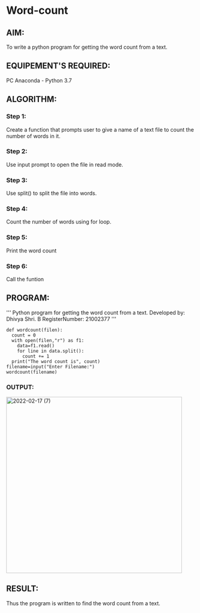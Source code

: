 # Word-count
## AIM:
To write a python program for getting the word count from a text.
## EQUIPEMENT'S REQUIRED: 
PC
Anaconda - Python 3.7
## ALGORITHM: 
### Step 1:
Create a function that prompts user to give a name of a text file to count the number of words in it.
### Step 2: 
Use input prompt to open the file in read mode.
### Step 3: 
Use split() to split the file into words.
### Step 4:  
Count the number of words using for loop.
### Step 5: 
Print the word count
### Step 6: 
Call the funtion
## PROGRAM:
'''
Python program for getting the word count from a text.
Developed by: Dhivya Shri. B
RegisterNumber: 21002377
'''
```
def wordcount(filen):
  count = 0
  with open(filen,"r") as f1:
    data=f1.read()
    for line in data.split():
      count += 1
  print("The word count is", count)
filename=input("Enter Filename:")
wordcount(filename)
```

### OUTPUT:
<img width="469" alt="2022-02-17 (7)" src="https://user-images.githubusercontent.com/94505585/154460069-3b70b53b-4ea1-4015-b1a4-85472aa7bf35.png">




## RESULT:
Thus the program is written to find the word count from a text.
